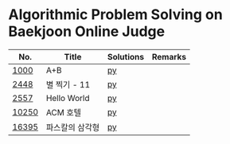 # Algorithmic Problem Solving on Baekjoon Online Judge

| No. | Title | Solutions | Remarks |
| --- | ----- | --------- | ------- |
| [1000](https://www.acmicpc.net/problem/1000) | A+B | [py](solutions/py/1000.py) | |
| [2448](https://www.acmicpc.net/problem/2448) | 별 찍기 - 11 | [py](solutions/py/2448.py) | |
| [2557](https://www.acmicpc.net/problem/2557) | Hello World | [py](solutions/py/2557.py) | |
| [10250](https://www.acmicpc.net/problem/10250) | ACM 호텔 | [py](solutions/py/10250.py) | |
| [16395](https://www.acmicpc.net/problem/16395) | 파스칼의 삼각형 | [py](solutions/py/16395.py) | |
